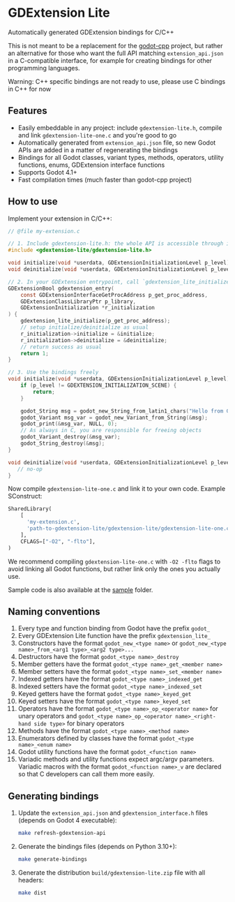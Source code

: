 # GDExtension Lite
Automatically generated GDExtension bindings for C/C++

This is not meant to be a replacement for the [godot-cpp](https://github.com/godotengine/godot-cpp) project,
but rather an alternative for those who want the full API matching `extension_api.json` in a C-compatible interface,
for example for creating bindings for other programming languages.

Warning: C++ specific bindings are not ready to use, please use C bindings in C++ for now


## Features
- Easily embeddable in any project: include `gdextension-lite.h`, compile and link `gdextension-lite-one.c` and you're good to go
- Automatically generated from `extension_api.json` file, so new Godot APIs are added in a matter of regenerating the bindings
- Bindings for all Godot classes, variant types, methods, operators, utility functions, enums, GDExtension interface functions
- Supports Godot 4.1+
- Fast compilation times (much faster than godot-cpp project)


## How to use
Implement your extension in C/C++:
```c
// @file my-extension.c

// 1. Include gdextension-lite.h: the whole API is accessible through it
#include <gdextension-lite/gdextension-lite.h>

void initialize(void *userdata, GDExtensionInitializationLevel p_level);
void deinitialize(void *userdata, GDExtensionInitializationLevel p_level);

// 2. In your GDExtension entrypoint, call `gdextension_lite_initialize`
GDExtensionBool gdextension_entry(
    const GDExtensionInterfaceGetProcAddress p_get_proc_address,
    GDExtensionClassLibraryPtr p_library,
    GDExtensionInitialization *r_initialization
) {
    gdextension_lite_initialize(p_get_proc_address);
    // setup initialize/deinitialize as usual
    r_initialization->initialize = &initialize;
    r_initialization->deinitialize = &deinitialize;
    // return success as usual
    return 1;
}

// 3. Use the bindings freely
void initialize(void *userdata, GDExtensionInitializationLevel p_level) {
    if (p_level != GDEXTENSION_INITIALIZATION_SCENE) {
        return;
    }

    godot_String msg = godot_new_String_from_latin1_chars("Hello from GDExtension Lite!");
    godot_Variant msg_var = godot_new_Variant_from_String(&msg);
    godot_print(&msg_var, NULL, 0);
    // As always in C, you are responsible for freeing objects
    godot_Variant_destroy(&msg_var);
    godot_String_destroy(&msg);
}

void deinitialize(void *userdata, GDExtensionInitializationLevel p_level) {
   // no-op
}
```

Now compile `gdextension-lite-one.c` and link it to your own code.
Example SConstruct:
```python
SharedLibrary(
    [
      'my-extension.c',
      'path-to-gdextension-lite/gdextension-lite/gdextension-lite-one.c',
    ],
    CFLAGS=["-O2", "-flto"],
)
```
We recommend compiling `gdextension-lite-one.c` with `-O2 -flto` flags to avoid linking all Godot functions, but rather link only the ones you actually use.

Sample code is also available at the [sample](sample) folder.


## Naming conventions
1. Every type and function binding from Godot have the prefix `godot_`
2. Every GDExtension Lite function have the prefix `gdextension_lite_`
3. Constructors have the format `godot_new_<type name>` or `godot_new_<type name>_from_<arg1 type>_<arg2 type>...`
4. Destructors have the format `godot_<type name>_destroy`
5. Member getters have the format `godot_<type name>_get_<member name>`
6. Member setters have the format `godot_<type name>_set_<member name>`
7. Indexed getters have the format `godot_<type name>_indexed_get`
8. Indexed setters have the format `godot_<type name>_indexed_set`
9. Keyed getters have the format `godot_<type name>_keyed_get`
10. Keyed setters have the format `godot_<type name>_keyed_set`
11. Operators have the format `godot_<type name>_op_<operator name>` for unary operators and `godot_<type name>_op_<operator name>_<right-hand side type>` for binary operators
12. Methods have the format `godot_<type name>_<method name>`
13. Enumerators defined by classes have the format `godot_<type name>_<enum name>`
14. Godot utility functions have the format `godot_<function name>`
15. Variadic methods and utility functions expect argc/argv parameters.
    Variadic macros with the format `godot_<function name>_v` are declared so that C developers can call them more easily.


## Generating bindings
1. Update the `extension_api.json` and `gdextension_interface.h` files (depends on Godot 4 executable):
   ```sh
   make refresh-gdextension-api
   ```
2. Generate the bindings files (depends on Python 3.10+):
   ```sh
   make generate-bindings
   ```
3. Generate the distribution `build/gdextension-lite.zip` file with all headers:
   ```sh
   make dist
   ```
